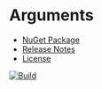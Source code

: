 # Arguments
- [NuGet Package](https://www.nuget.org/packages/Arguments)
- [Release Notes](https://github.com/skthomasjr/Arguments/releases)
- [License](LICENSE.md)

[![Build](https://ci.appveyor.com/api/projects/status/j13a5lemved0b2mr?svg=true)](https://ci.appveyor.com/project/skthomasjr/arguments)
